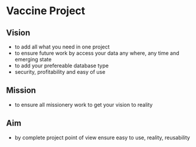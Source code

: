 # Vaccine Project
## Vision
- to add all what you need in one project
- to ensure future work by access your data any where, any time and emerging state
- to add your prefereable database type
- security, profitability and easy of use

## Mission
- to ensure all missionery work to get your vision to reality

## Aim
- by complete project point of view ensure easy to use, reality, reusability

